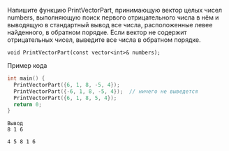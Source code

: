 Напишите функцию PrintVectorPart, принимающую вектор целых чисел numbers, выполняющую поиск первого отрицательного числа в нём и выводящую в стандартный вывод все числа, расположенные левее найденного, в обратном порядке. Если вектор не содержит отрицательных чисел, выведите все числа в обратном порядке.
```
void PrintVectorPart(const vector<int>& numbers);
```
Пример кода
```cpp
int main() {
  PrintVectorPart({6, 1, 8, -5, 4});
  PrintVectorPart({-6, 1, 8, -5, 4});  // ничего не выведется
  PrintVectorPart({6, 1, 8, 5, 4});
  return 0;
}
```
```
Вывод
8 1 6

4 5 8 1 6
```
